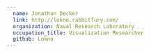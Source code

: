 ```yaml
---
  name: Jonathan Decker
  link: http://lokno.rabbitfury.com/
  organization: Naval Research Laboratory
  occupation_title: Visualization Researcher
  github: Lokno
---
```

